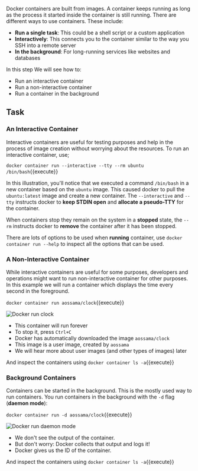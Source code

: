 Docker containers are built from images. A container keeps running as long as the process it started inside the container is still running. There are different ways to use containers. These include:

* **Run a single task**: This could be a shell script or a custom application
* **Interactively**: This connects you to the container similar to the way you SSH into a remote server
* **In the background**: For long-running services like websites and databases

In this step We will see how to:

* Run an interactive container
* Run a non-interactive container
* Run a container in the background

## Task

### An Interactive Container

Interactive containers are useful for testing purposes and help in the process of image creation without worrying about the resources. To run an interactive container, use;

```docker container run --interactive --tty --rm ubuntu /bin/bash```{{execute}}

In this illustration, you'll notice that we executed a command `/bin/bash` in a new container based on the `ubuntu` image. This caused docker to pull the `ubuntu:latest` image and create a new container. The `--interactive` and `--tty` instructs docker to **keep STDIN open** and **allocate a pseudo-TTY** for the container.

When containers stop they remain on the system in a **stopped** state, the `--rm` instructs docker to **remove** the container after it has been stopped.

There are lots of options to be used when **running** container, use ```docker container run --help``` to inspect all the options that can be used.

### A Non-Interactive Container

While interactive containers are useful for some purposes, developers and operations might want to run non-interactive container for other purposes. In this example we will run a container which displays the time every second in the foreground.

```docker container run aossama/clock```{{execute}}

![Docker run clock](assets/docker-run-clock.png)

* This container will run forever
* To stop it, press `Ctrl+C`
* Docker has automatically downloaded the image `aossama/clock`
* This image is a user image, created by `aossama`
* We will hear more about user images (and other types of images) later

And inspect the containers using ```docker container ls -a```{{execute}}

### Background Containers

Containers can be started in the background. This is the mostly used way to run containers. You run containers in the background with the `-d` flag (**daemon mode**):

```docker container run -d aossama/clock```{{execute}}

![Docker run daemon mode](assets/docker-container-background.png)

* We don't see the output of the container.
* But don't worry: Docker collects that output and logs it!
* Docker gives us the ID of the container.

And inspect the containers using ```docker container ls -a```{{execute}}